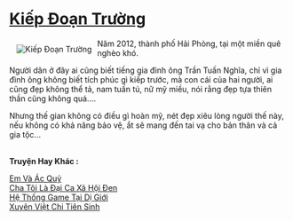 <a href="https://utruyen.com/kiep-doan-truong/22982/" title="Kiếp Đoạn Trường"><h1>Kiếp Đoạn Trường</h1></a><div style="display:table"><img align="right" style="float: left; padding: 10px;" src="https://utruyen.com/images/story/200x260/kiep-doan-truong.jpg" alt="Kiếp Đoạn Trường">Năm 2012, thành phố Hải Phòng, tại một miền quê nghèo khó.<p></p>Người dân ở đây ai cũng biết tiếng gia đình ông Trần Tuấn Nghĩa, chỉ vì gia đình ông không biết tích phúc gì kiếp trước, mà con cái của hai người, ai cũng đẹp không thể tả, nam tuấn tú, nữ mỹ miều, nói rằng đẹp tựa thiên thần cũng không quá....<p></p>Nhưng thế gian không có điều gì hoàn mỹ, nét đẹp xiêu lòng người thế này, nếu không có khả năng bảo vệ, ắt sẽ mang đến tai vạ cho bản thân và cả gia tộc...</div><p><br><b>Truyện Hay Khác :</b></p><a href="https://utruyen.com/em-va-ac-quy/22981/" alt="Em Và Ác Quỷ">Em Và Ác Quỷ</a><br/><a href="https://dammyh.wordpress.com/2019/11/07/cha-toi-la-dai-ca-xa-hoi-den/" alt="Cha Tôi Là Đại Ca Xã Hội Đen">Cha Tôi Là Đại Ca Xã Hội Đen</a><br/><a href="https://github.com/quanluxury/truyenhot/tree/master/truyenhay/17260/" alt="Hệ Thống Game Tại Dị Giới">Hệ Thống Game Tại Dị Giới</a><br/><a href="https://dammyh.wordpress.com/2019/11/07/xuyen-viet-chi-tien-sinh/" alt="Xuyên Việt Chi Tiên Sinh">Xuyên Việt Chi Tiên Sinh</a><br/>